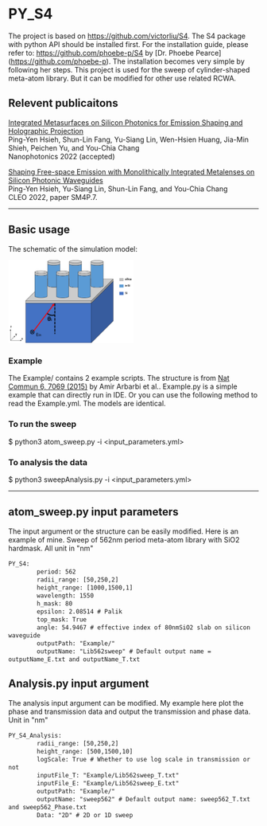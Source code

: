 # PY_S4
The project is based on https://github.com/victorliu/S4. The S4 package with python API should be installed first. For the installation guide, please refer to: https://github.com/phoebe-p/S4 by [Dr. Phoebe Pearce] (https://github.com/phoebe-p). The installation becomes very simple by following her steps.
This project is used for the sweep of cylinder-shaped meta-atom library. But it can be modified for other use related RCWA.

## Relevent publicaitons
[Integrated Metasurfaces on Silicon Photonics for Emission Shaping and Holographic Projection](https://arxiv.org/abs/2205.10537)  
Ping-Yen Hsieh, Shun-Lin Fang, Yu-Siang Lin, Wen-Hsien Huang, Jia-Min Shieh, Peichen Yu, and You-Chia Chang  
Nanophotonics 2022 (accepted)  

[Shaping Free-space Emission with Monolithically Integrated Metalenses on Silicon Photonic Waveguides](https://doi.org/10.1364/CLEO_SI.2022.SM4P.7)  
Ping-Yen Hsieh, Yu-Siang Lin, Shun-Lin Fang, and You-Chia Chang  
CLEO 2022, paper SM4P.7.  


***
## Basic usage
The schematic of the simulation model:  

<img src="RCWA_model.png" height="50%" width="50%" >  

### Example
The Example/ contains 2 example scripts. The structure is from  [Nat Commun 6, 7069 (2015)](https://www.nature.com/articles/ncomms8069#citeas) by Amir Arbarbi et al.. Example.py is a simple example that can directly run in IDE.
Or you can use the following method to read the Example.yml. The models are identical.
### To run the sweep
$ python3 atom_sweep.py -i <input_parameters.yml>
### To analysis the data
$ python3 sweepAnalysis.py -i <input_parameters.yml>
***
## atom_sweep.py input parameters
The input argument or the structure can be easily modified. Here is an example of mine.
Sweep of 562nm period meta-atom library with SiO2 hardmask.
All unit in "nm"
```
PY_S4:
        period: 562
        radii_range: [50,250,2]
        height_range: [1000,1500,1]
        wavelength: 1550
        h_mask: 80
        epsilon: 2.08514 # Palik
        top_mask: True
        angle: 54.9467 # effective index of 80nmSiO2 slab on silicon waveguide
        outputPath: "Example/" 
        outputName: "Lib562sweep" # Default output name = outputName_E.txt and outputName_T.txt
```
## Analysis.py input argument
The analysis input argument can be modified. My example here plot the phase and transmission data and output the transmission and phase data.
Unit in "nm"
```
PY_S4_Analysis:
        radii_range: [50,250,2]
        height_range: [500,1500,10]
        logScale: True # Whether to use log scale in transmission or not
        inputFile_T: "Example/Lib562sweep_T.txt"
        inputFile_E: "Example/Lib562sweep_E.txt"
        outputPath: "Example/"
        outputName: "sweep562" # Default output name: sweep562_T.txt and sweep562_Phase.txt
        Data: "2D" # 2D or 1D sweep
```
